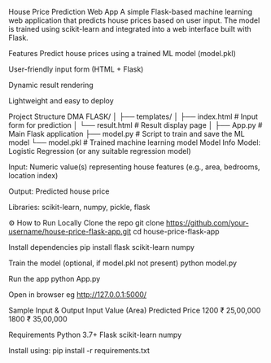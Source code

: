 House Price Prediction Web App
A simple Flask-based machine learning web application that predicts house prices based on user input. The model is trained using scikit-learn and integrated into a web interface built with Flask.

Features
Predict house prices using a trained ML model (model.pkl)

User-friendly input form (HTML + Flask)

Dynamic result rendering

Lightweight and easy to deploy

Project Structure
DMA FLASK/
│
├── templates/
│   ├── index.html          # Input form for prediction
│   └── result.html         # Result display page
│
├── App.py                  # Main Flask application
├── model.py                # Script to train and save the ML model
└── model.pkl               # Trained machine learning model
Model Info
Model: Logistic Regression (or any suitable regression model)

Input: Numeric value(s) representing house features (e.g., area, bedrooms, location index)

Output: Predicted house price

Libraries: scikit-learn, numpy, pickle, flask

⚙️ How to Run Locally
Clone the repo
git clone https://github.com/your-username/house-price-flask-app.git
cd house-price-flask-app

Install dependencies
pip install flask scikit-learn numpy

Train the model (optional, if model.pkl not present)
python model.py

Run the app
python App.py

Open in browser
eg http://127.0.0.1:5000/

Sample Input & Output
Input Value (Area)	Predicted Price
1200	₹ 25,00,000
1800	₹ 35,00,000

Requirements
  Python 3.7+
  Flask
  scikit-learn
  numpy

Install using:
pip install -r requirements.txt
